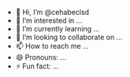 - 👋 Hi, I’m @cehabeclsd
- 👀 I’m interested in ...
- 🌱 I’m currently learning ...
- 💞️ I’m looking to collaborate on ...
- 📫 How to reach me ...
- 😄 Pronouns: ...
- ⚡ Fun fact: ...

<!---
cehabeclsd/cehabeclsd is a ✨ special ✨ repository because its `README.md` (this file) appears on your GitHub profile.
You can click the Preview link to take a look at your changes.
--->
